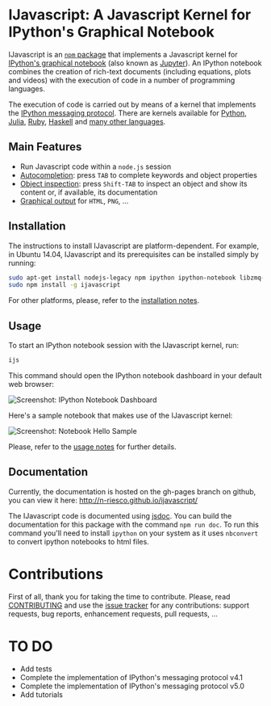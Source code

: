 # IJavascript: A Javascript Kernel for IPython's Graphical Notebook

IJavascript is an [`npm` package](https://www.npmjs.com/) that implements a
Javascript kernel for [IPython's graphical
notebook](http://ipython.org/notebook.html) (also known as
[Jupyter](http://jupyter.org/)). An IPython notebook combines the creation of
rich-text documents (including equations, plots and videos) with the execution
of code in a number of programming languages.

The execution of code is carried out by means of a kernel that implements the
[IPython messaging
protocol](http://ipython.org/ipython-doc/stable/development/messaging.html).
There are kernels available for [Python](http://ipython.org/notebook.html),
[Julia](https://github.com/JuliaLang/IJulia.jl),
[Ruby](https://github.com/minad/iruby),
[Haskell](https://github.com/gibiansky/IHaskell) and [many
other languages](https://github.com/ipython/ipython/wiki/IPython-kernels-for-other-languages).

## Main Features

- Run Javascript code within a `node.js` session
- [Autocompletion](http://n-riesco.github.io/ijavascript/complete.html): press `TAB` to complete keywords and object
  properties
- [Object inspection](http://n-riesco.github.io/ijavascript/inspect.html): press `Shift-TAB` to inspect an object
  and show its content or, if available, its documentation
- [Graphical output](http://n-riesco.github.io/ijavascript/graphics.html) for `HTML`, `PNG`, ...

## Installation

The instructions to install IJavascript are platform-dependent. For example, in
Ubuntu 14.04, IJavascript and its prerequisites can be installed simply by
running:

```sh
sudo apt-get install nodejs-legacy npm ipython ipython-notebook libzmq-dev
sudo npm install -g ijavascript
```

For other platforms, please, refer to the [installation notes](http://n-riesco.github.io/ijavascript/install.html).

## Usage

To start an IPython notebook session with the IJavascript kernel, run:

```sh
ijs
```

This command should open the IPython notebook dashboard in your default web
browser:

![Screenshot: IPython Notebook Dashboard](https://n-riesco.github.io/ijavascript/images/screenshot-dashboard-home.png)

Here's a sample notebook that makes use of the IJavascript kernel:

![Screenshot: Notebook Hello Sample](https://n-riesco.github.io/ijavascript/images/screenshot-notebook-hello.png)

Please, refer to the [usage notes](http://n-riesco.github.io/ijavascript/usage.html) for further details.

## Documentation

Currently, the documentation is hosted on the gh-pages branch on github, you can
view it here: <http://n-riesco.github.io/ijavascript/>

The IJavascript code is documented using [jsdoc](http://usejsdoc.org/).
You can build the documentation for this package with the command `npm run doc`.
To run this command you'll need to install `ipython` on your system as it uses
`nbconvert` to convert ipython notebooks to html files.

# Contributions

First of all, thank you for taking the time to contribute. Please, read
[CONTRIBUTING](http://n-riesco.github.io/ijavascript/contributing.html) and use the
[issue tracker](https://github.com/n-riesco/ijavascript/issues) for any
contributions: support requests, bug reports, enhancement requests, pull
requests, ...

# TO DO

- Add tests
- Complete the implementation of IPython's messaging protocol v4.1
- Complete the implementation of IPython's messaging protocol v5.0
- Add tutorials
